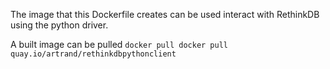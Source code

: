 The image that this Dockerfile creates can be used interact with RethinkDB using the python driver.

A built image can be pulled `docker pull docker pull quay.io/artrand/rethinkdbpythonclient`
